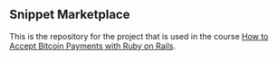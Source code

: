 ## Snippet Marketplace

This is the repository for the project that is used in the course
[How to Accept Bitcoin Payments with Ruby on Rails](https://www.uludum.org/courses/122-how-to-accept-bitcoin-with-ruby-on-rails).
